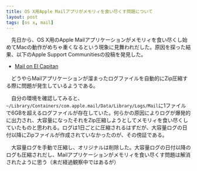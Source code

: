 ```yaml
---
title: OS X用Apple Mailアプリがメモリィを食い尽くす問題について
layout: post
tags: [os x, mail]
---
```

　先日から、OS X用のApple Mailアプリケーションがメモリィを食い尽くし始めてMacの動作がめちゃ重くなるという現象に見舞われだした。原因を探った結果、以下のApple Support Communitiesの投稿を発見した。

- [Mail on El Capitan](https://discussions.apple.com/message/29062685#29062685)

　どうやらMailアプリケーションが溜まったログファイルを自動的にZip圧縮する際に問題が発生しているようである。

　自分の環境を確認してみると、`~/Library/Containers/com.apple.mail/Data/Library/Logs/Mail`に1ファイルで6GBを超えるログファイルが存在していた。何らかの原因によりログが爆発的に出力され、大容量になったそれをZip圧縮しようとしてメモリィを食い尽くしていたものと思われる。ログは1日ごとに圧縮されるはずだが、大容量ログの日付以降にZipファイルが作成されていなかったのが、その傍証である。

　大容量ログを手動で圧縮し、オリジナルは削除した。大容量ログの日付以降のログも圧縮されだし、Mailアプリケーションがメモリィを食い尽くす問題は解消されたように思う（未だ経過観察中ではあるが）